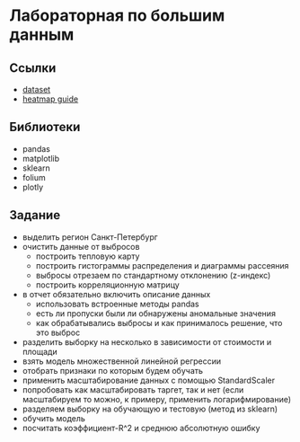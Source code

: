 # Лабораторная по большим данным

## Ссылки

- [dataset](https://www.kaggle.com/datasets/mrdaniilak/russia-real-estate-2021/data)
- [heatmap guide](https://www.youtube.com/watch?v=vSGWmZre31A&ab_channel=AndyMcDonald)

## Библиотеки

- pandas
- matplotlib
- sklearn
- folium
- plotly


## Задание

- выделить регион Санкт-Петербург
- очистить данные от выбросов
    - построить тепловую карту
    - построить гистограммы распределения и диаграммы рассеяния
    - выбросы отрезаем по стандартному отклонению (z-индекс)
    - построить корреляционную матрицу
- в отчет обязательно включить описание данных
    - использовать встроенные методы pandas
    - есть ли пропуски были ли обнаружены аномальные значения
    - как обрабатывались выбросы и как принималось решение, что это выброс
- разделить выборку на несколько в зависимости от стоимости и площади
- взять модель множественной линейной регрессии
- отобрать признаки по которым будем обучать
- применить масштабирование данных с помощью StandardScaler
- попробовать как масштабировать таргет, так и нет (если масштабируем то можно, к примеру, применить логарифмирование)
- разделяем выборку на обучающую и тестовую (метод из sklearn)
- обучить модель
- посчитать коэффициент-R^2 и среднюю абсолютную ошибку